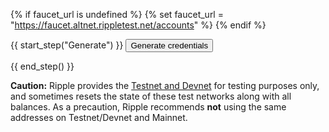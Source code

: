 {% if faucet_url is undefined %}
  {% set faucet_url = "https://faucet.altnet.rippletest.net/accounts" %}
{% endif %}

{{ start_step("Generate") }}
<button id="generate-creds-button" class="btn btn-primary">Generate credentials</button>
<div id='loader-generate' style="display: none;"><img class='throbber' src="assets/img/xrp-loader-96.png"> Generating Keys...</div>
<div id='address'></div>
<div id='secret'></div>
<div id='balance'></div>
<div id="populate-creds-status"></div>
{{ end_step() }}
<script type="application/javascript">
$(document).ready( () => {

  $("#generate-creds-button").click( () => {
    // Wipe existing results
    $("#address").html("")
    $("#secret").html("")
    $("#balance").html("")
    $("#populate-creds-status").html("")

    $("#loader-generate").show()

    $.ajax({
      url: "{{faucet_url}}",
      type: 'POST',
      dataType: 'json',
      success: function(data) {
        $("#loader-generate").hide()
        $("#address").hide().html("<strong>Address:</strong> " +
          '<span id="use-address">' +
          data.account.address
          + "</span>").show()
        $("#secret").hide().html('<strong>Secret:</strong> ' +
          '<span id="use-secret">' +
          data.account.secret +
          "</span>").show()
        $("#balance").hide().html('<strong>Balance:</strong> ' +
          Number(data.balance).toLocaleString('en') +
          ' XRP').show()

        // Automatically populate examples with these credentials...
        // Set sender address
        $("code span:contains('"+EXAMPLE_ADDR+"')").each( function() {
          let eltext = $(this).text()
          $(this).text( eltext.replace(EXAMPLE_ADDR, data.account.address) )
        })

        // Set sender secret
        $("code span:contains('"+EXAMPLE_SECRET+"')").each( function() {
          let eltext = $(this).text()
          $(this).text( eltext.replace(EXAMPLE_SECRET, data.account.secret) )
        })

        $("#populate-creds-status").text("Populated this page's examples with these credentials.")

        complete_step("Generate")

      },
      error: function() {
        $("#loader-generate").hide();
        alert("There was an error with the Testnet. Please try again.");
      }
    })
  })

  const EXAMPLE_ADDR = "rPT1Sjq2YGrBMTttX4GZHjKu9dyfzbpAYe"
  const EXAMPLE_SECRET = "s████████████████████████████"

})
</script>

**Caution:** Ripple provides the [Testnet and Devnet](parallel-networks.html) for testing purposes only, and sometimes resets the state of these test networks along with all balances. As a precaution, Ripple recommends **not** using the same addresses on Testnet/Devnet and Mainnet.
